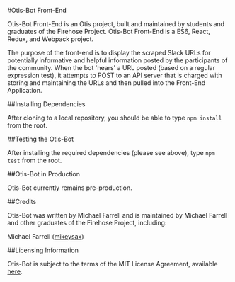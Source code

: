 #Otis-Bot Front-End

Otis-Bot Front-End is an Otis project, built and maintained by students and graduates of the Firehose Project. Otis-Bot Front-End is a ES6, React, Redux, and Webpack project.

The purpose of the front-end is to display the scraped Slack URLs for potentially informative and helpful information posted by the participants of the community. When the bot 'hears' a URL posted (based on a regular expression test), it attempts to POST to an API server that is charged with storing and maintaining the URLs and then pulled into the Front-End Application.

##Installing Dependencies

After cloning to a local repository, you should be able to type `npm install`
from the root.

##Testing the Otis-Bot

After installing the required dependencies (please see above), type `npm test`
from the root.

##Otis-Bot in Production

Otis-Bot currently remains pre-production.

##Credits

Otis-Bot was written by Michael Farrell and is maintained by Michael Farrell and
other graduates of the Firehose Project, including:

Michael Farrell ([mikeysax](https://github.com/Mikeysax))

##Licensing Information

Otis-Bot is subject to the terms of the MIT License Agreement, available [here](MITLicense.md).
